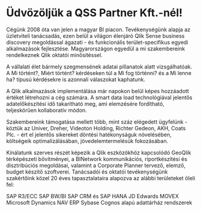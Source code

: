 <h1> Üdvözöljük a QSS Partner Kft.-nél!</h1>
   <p> Cégünk 2008 óta van jelen a magyar BI piacon. Tevékenységünk alapja az üzletviteli tanácsadás, ezen belül a világon
    élenjáró Qlik Sense business discovery megoldással ágazati - és funkcionális terület-specifikus egyedi alkalmazások
    fejlesztése. Magyarországon egyedül a mi szakembereink rendelkeznek Qlik oktatói minősítéssel.</p>

A vállalati élet bármely szegmensének adatai pillanatok alatt vizsgálhatóak. A Mi történt?, Miért történt? kérdéseken túl a Mi fog történni? és a Mi lenne ha? típusú kérdésekre is azonnali válaszokat kaphatunk.

A Qlik alkalmazások implementálása már napokon belül képes hozzáadott értéket létrehozni a cég számára. A smart data load technológiával jelentős adatelőkészítési idő takarítható meg, ami elemzésére fordítható, teljeskörűen kollaboratív módon.

Szakembereink támogatása mellett több, mint száz elégedett ügyfelünk - köztük az Univer, Dreher, Videoton Holding, Richter Gedeon, AKH, Coats Plc. - ért el jelentős sikereket döntési hatékonyságuk növelésében, költségeik optimalizálásában, jövedelemtermelésük fokozásában.

Kínálatunk szerves részét képezik a Qlik eszközökhöz kapcsolódó GeoQlik térképészeti bővítményei, a BINetwork kommunikációs, riportkészítési és disztribúciós megoldásai, valamint a Corporate Planner tervező, elemző, budget készítő szoftverei. Tanácsadói és oktatói tevékenységünk szakértőink közel 20 éves tapasztalataira alapozva az alábbi területeket öleli fel:

SAP R3/ECC
SAP BW/BI
SAP CRM és SAP HANA
JD Edwards
MOVEX
Microsoft Dynamics NAV ERP
Sybase
Cognos alapú adattárház rendszerek
